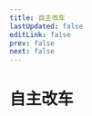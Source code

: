```yaml
---
title: 自主改车
lastUpdated: false
editLink: false
prev: false
next: false
---
```


# 自主改车

<script setup>
import CarModification from '../../vue/views/garage/function/CarModification.vue';
</script>

<CarModification />